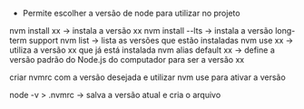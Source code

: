 - Permite escolher a versão de node para utilizar no projeto

nvm install xx -> instala a versão xx
nvm install --lts -> instala a versão long-term support
nvm list -> lista as versões que estão instaladas
nvm use xx -> utiliza a versão xx que já está instalada
nvm alias default xx -> define a versão padrão do Node.js do computador para ser a versão xx

criar nvmrc com a versão desejada e utilizar nvm use para ativar a versão

node -v > .nvmrc -> salva a versão atual e cria o arquivo